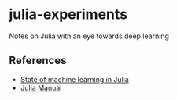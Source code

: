 # julia-experiments
Notes on Julia with an eye towards deep learning



## References

* [State of machine learning in Julia](https://discourse.julialang.org/t/state-of-machine-learning-in-julia/74385/3)
* [Julia Manual](https://docs.julialang.org/en/v1/)
